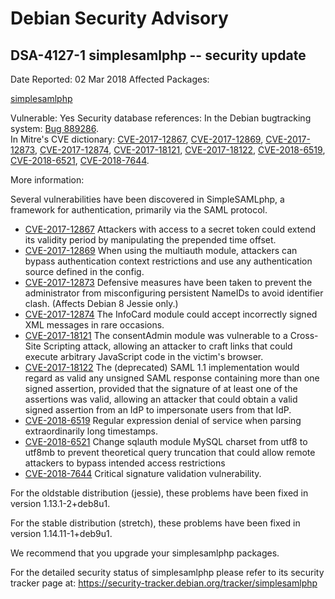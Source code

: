 
Debian Security Advisory
========================


DSA-4127-1 simplesamlphp -- security update
-------------------------------------------



Date Reported:
02 Mar 2018
Affected Packages:

[simplesamlphp](https://packages.debian.org/src:simplesamlphp)

Vulnerable:
Yes
Security database references:
In the Debian bugtracking system: [Bug 889286](https://bugs.debian.org/cgi-bin/bugreport.cgi?bug=889286).  
In Mitre's CVE dictionary: [CVE-2017-12867](https://security-tracker.debian.org/tracker/CVE-2017-12867), [CVE-2017-12869](https://security-tracker.debian.org/tracker/CVE-2017-12869), [CVE-2017-12873](https://security-tracker.debian.org/tracker/CVE-2017-12873), [CVE-2017-12874](https://security-tracker.debian.org/tracker/CVE-2017-12874), [CVE-2017-18121](https://security-tracker.debian.org/tracker/CVE-2017-18121), [CVE-2017-18122](https://security-tracker.debian.org/tracker/CVE-2017-18122), [CVE-2018-6519](https://security-tracker.debian.org/tracker/CVE-2018-6519), [CVE-2018-6521](https://security-tracker.debian.org/tracker/CVE-2018-6521), [CVE-2018-7644](https://security-tracker.debian.org/tracker/CVE-2018-7644).  

More information:

Several vulnerabilities have been discovered in SimpleSAMLphp, a
framework for authentication, primarily via the SAML protocol.


* [CVE-2017-12867](https://security-tracker.debian.org/tracker/CVE-2017-12867)
Attackers with access to a secret token could extend its validity
 period by manipulating the prepended time offset.
* [CVE-2017-12869](https://security-tracker.debian.org/tracker/CVE-2017-12869)
When using the multiauth module, attackers can bypass authentication
 context restrictions and use any authentication source defined in
 the config.
* [CVE-2017-12873](https://security-tracker.debian.org/tracker/CVE-2017-12873)
Defensive measures have been taken to prevent the administrator
 from misconfiguring persistent NameIDs to avoid identifier clash.
 (Affects Debian 8 Jessie only.)
* [CVE-2017-12874](https://security-tracker.debian.org/tracker/CVE-2017-12874)
The InfoCard module could accept incorrectly signed XML messages
 in rare occasions.
* [CVE-2017-18121](https://security-tracker.debian.org/tracker/CVE-2017-18121)
The consentAdmin module was vulnerable to a Cross-Site Scripting
 attack, allowing an attacker to craft links that could execute
 arbitrary JavaScript code in the victim's browser.
* [CVE-2017-18122](https://security-tracker.debian.org/tracker/CVE-2017-18122)
The (deprecated) SAML 1.1 implementation would regard as valid any
 unsigned SAML response containing more than one signed assertion,
 provided that the signature of at least one of the assertions was
 valid, allowing an attacker that could obtain a valid signed
 assertion from an IdP to impersonate users from that IdP.
* [CVE-2018-6519](https://security-tracker.debian.org/tracker/CVE-2018-6519)
Regular expression denial of service when parsing extraordinarily
 long timestamps.
* [CVE-2018-6521](https://security-tracker.debian.org/tracker/CVE-2018-6521)
Change sqlauth module MySQL charset from utf8 to utf8mb to
 prevent theoretical query truncation that could allow remote
 attackers to bypass intended access restrictions
* [CVE-2018-7644](https://security-tracker.debian.org/tracker/CVE-2018-7644)
Critical signature validation vulnerability.


For the oldstable distribution (jessie), these problems have been fixed
in version 1.13.1-2+deb8u1.


For the stable distribution (stretch), these problems have been fixed in
version 1.14.11-1+deb9u1.


We recommend that you upgrade your simplesamlphp packages.


For the detailed security status of simplesamlphp please refer to
its security tracker page at:
<https://security-tracker.debian.org/tracker/simplesamlphp>





